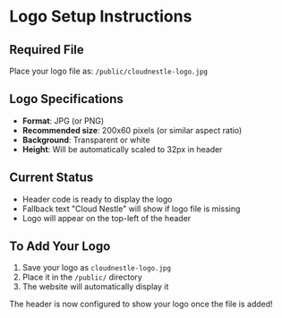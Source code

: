 # Logo Setup Instructions

## Required File
Place your logo file as: `/public/cloudnestle-logo.jpg`

## Logo Specifications
- **Format**: JPG (or PNG)
- **Recommended size**: 200x60 pixels (or similar aspect ratio)
- **Background**: Transparent or white
- **Height**: Will be automatically scaled to 32px in header

## Current Status
- Header code is ready to display the logo
- Fallback text "Cloud Nestle" will show if logo file is missing
- Logo will appear on the top-left of the header

## To Add Your Logo
1. Save your logo as `cloudnestle-logo.jpg`
2. Place it in the `/public/` directory
3. The website will automatically display it

The header is now configured to show your logo once the file is added!
